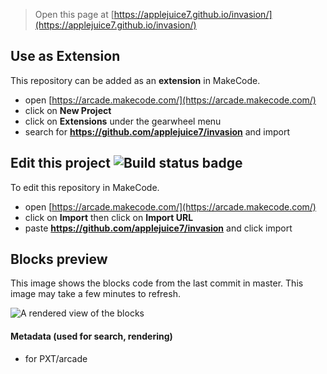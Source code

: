  


> Open this page at [https://applejuice7.github.io/invasion/](https://applejuice7.github.io/invasion/)

## Use as Extension

This repository can be added as an **extension** in MakeCode.

* open [https://arcade.makecode.com/](https://arcade.makecode.com/)
* click on **New Project**
* click on **Extensions** under the gearwheel menu
* search for **https://github.com/applejuice7/invasion** and import

## Edit this project ![Build status badge](https://github.com/applejuice7/invasion/workflows/MakeCode/badge.svg)

To edit this repository in MakeCode.

* open [https://arcade.makecode.com/](https://arcade.makecode.com/)
* click on **Import** then click on **Import URL**
* paste **https://github.com/applejuice7/invasion** and click import

## Blocks preview

This image shows the blocks code from the last commit in master.
This image may take a few minutes to refresh.

![A rendered view of the blocks](https://github.com/applejuice7/invasion/raw/master/.github/makecode/blocks.png)

#### Metadata (used for search, rendering)

* for PXT/arcade
<script src="https://makecode.com/gh-pages-embed.js"></script><script>makeCodeRender("{{ site.makecode.home_url }}", "{{ site.github.owner_name }}/{{ site.github.repository_name }}");</script>
